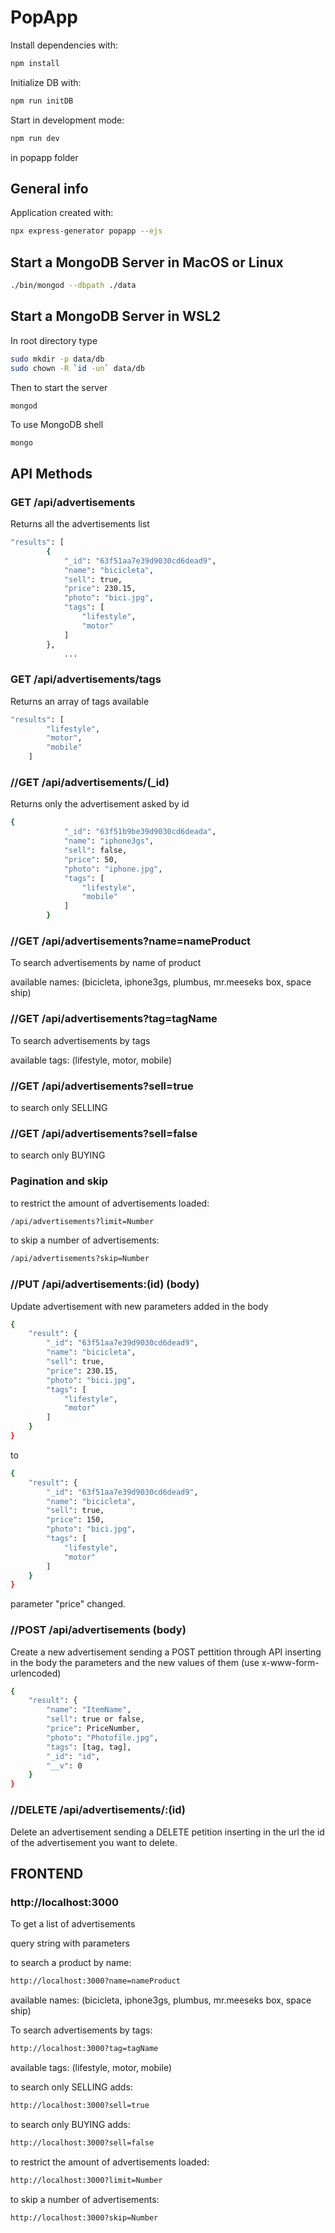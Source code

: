 # PopApp

Install dependencies with:
```sh
npm install
```
Initialize DB with:
```sh
npm run initDB
```

Start in development mode:

```sh
npm run dev
```
in popapp folder

## General info
Application created with:
```sh
npx express-generator popapp --ejs
```

## Start a MongoDB Server in MacOS or Linux

```sh
./bin/mongod --dbpath ./data
```


## Start a MongoDB Server in WSL2
In root directory type
```sh
sudo mkdir -p data/db
sudo chown -R `id -un` data/db
```
Then to start the server
```sh
mongod
```
To use MongoDB shell
```
mongo
```

## API Methods

### GET /api/advertisements
Returns all the advertisements list
```sh
"results": [
        {
            "_id": "63f51aa7e39d9030cd6dead9",
            "name": "bicicleta",
            "sell": true,
            "price": 230.15,
            "photo": "bici.jpg",
            "tags": [
                "lifestyle",
                "motor"
            ]
        },
            ...
```
### GET /api/advertisements/tags
Returns an array of tags available
```sh
"results": [
        "lifestyle",
        "motor",
        "mobile"
    ]
```

### //GET /api/advertisements/(_id)

Returns only the advertisement asked by id
```sh
{
            "_id": "63f51b9be39d9030cd6deada",
            "name": "iphone3gs",
            "sell": false,
            "price": 50,
            "photo": "iphone.jpg",
            "tags": [
                "lifestyle",
                "mobile"
            ]
        }
```
### //GET /api/advertisements?name=nameProduct
To search advertisements by name of product

available names: (bicicleta, iphone3gs, plumbus, mr.meeseks box, space ship)

### //GET /api/advertisements?tag=tagName
To search advertisements by tags

available tags: (lifestyle, motor, mobile)

### //GET /api/advertisements?sell=true
to search only SELLING 

### //GET /api/advertisements?sell=false
to search only BUYING 

### Pagination and skip
to restrict the amount of advertisements loaded:
```sh
/api/advertisements?limit=Number
```
to skip a number of advertisements:
```sh
/api/advertisements?skip=Number
```

### //PUT /api/advertisements:(id) (body)
Update advertisement with new parameters added in the body
```sh
{
    "result": {
        "_id": "63f51aa7e39d9030cd6dead9",
        "name": "bicicleta",
        "sell": true,
        "price": 230.15,
        "photo": "bici.jpg",
        "tags": [
            "lifestyle",
            "motor"
        ]
    }
}

```
to

```sh
{
    "result": {
        "_id": "63f51aa7e39d9030cd6dead9",
        "name": "bicicleta",
        "sell": true,
        "price": 150,
        "photo": "bici.jpg",
        "tags": [
            "lifestyle",
            "motor"
        ]
    }
}
```
parameter "price" changed.

### //POST /api/advertisements (body)
Create a new advertisement sending a POST pettition through API inserting in the body the parameters and the new values of them (use x-www-form-urlencoded)

```sh
{
    "result": {
        "name": "ItemName",
        "sell": true or false,
        "price": PriceNumber,
        "photo": "Photofile.jpg",
        "tags": [tag, tag],
        "_id": "id",
        "__v": 0
    }
}
```

### //DELETE /api/advertisements/:(id)
Delete an advertisement sending a DELETE petition inserting in the url the id of the advertisement you want to delete.

## FRONTEND
### http://localhost:3000
To get a list of advertisements

query string with parameters

to search a product by name:
```sh
http://localhost:3000?name=nameProduct
```

available names: (bicicleta, iphone3gs, plumbus, mr.meeseks box, space ship)

To search advertisements by tags:
```sh
http://localhost:3000?tag=tagName
```

available tags: (lifestyle, motor, mobile)

to search only SELLING adds:
```sh
http://localhost:3000?sell=true
```

to search only BUYING adds:
```sh
http://localhost:3000?sell=false
```

to restrict the amount of advertisements loaded:
```sh
http://localhost:3000?limit=Number
```

to skip a number of advertisements:
```sh
http://localhost:3000?skip=Number
```
